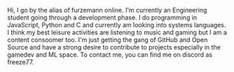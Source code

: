 Hi, I go by the alias of furzemann online. I'm currently an Engineering student going through a development phase. I do programming in JavaScript, Python and C and currently am looking into systems languages. I think my best leisure activities are listening to music and gaming but I am a content consoomer too.
I'm just getting the gang of GitHub and Open Source and have a strong desire to contribute to projects especially in the gamedev and ML space. To contact me, you can find me on discord as freeze77.
<!---
furzemann/furzemann is a ✨ special ✨ repository because its `README.md` (this file) appears on your GitHub profile.
You can click the Preview link to take a look at your changes.
--->
